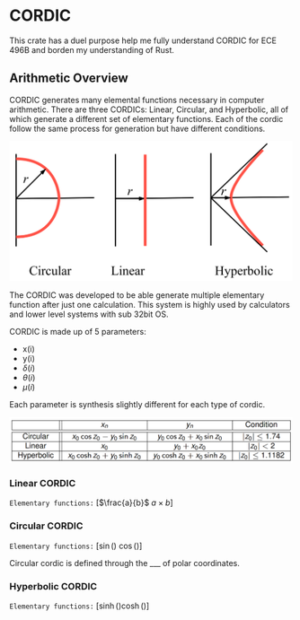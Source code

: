 # CORDIC
This crate has a duel purpose help me fully understand CORDIC for ECE 496B and borden my understanding of Rust.

## Arithmetic Overview 

CORDIC generates many elemental functions necessary in computer arithmetic. There are three CORDICs: Linear, Circular, and Hyperbolic, all of which generate a different set of elementary functions. Each of the cordic follow the same process for generation but have different conditions. 

![CORDIC graphical representation](image-1.png)

The CORDIC was developed to be able generate multiple elementary function after just one calculation. This system is highly used by calculators and lower level systems with sub 32bit OS. 

CORDIC is made up of 5 parameters:
- x(i) 
- y(i)
- $\delta(i)$
- $\theta(i)$
- $\mu(i)$

Each parameter is synthesis slightly different for each type of cordic. 

![CORDIC (x,y) generator chart](image.png)


### Linear CORDIC
`Elementary functions:` [$\frac{a}{b}$ $a\times b$]

### Circular CORDIC 
`Elementary functions:` [$\sin()$ $\cos()$]

Circular cordic is defined through the ___ of polar coordinates.

### Hyperbolic CORDIC
`Elementary functions:` [$\sinh() \cosh()$]

